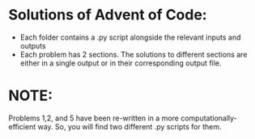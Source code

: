 # Solutions of Advent of Code:

* Each folder contains a .py script alongside the relevant inputs and outputs
* Each problem has 2 sections. The solutions to different sections are either in a single output or in their corresponding output file.

# NOTE:
Problems 1,2, and 5 have been re-written in a more computationally-efficient way. So, you will find two different .py scripts for them.